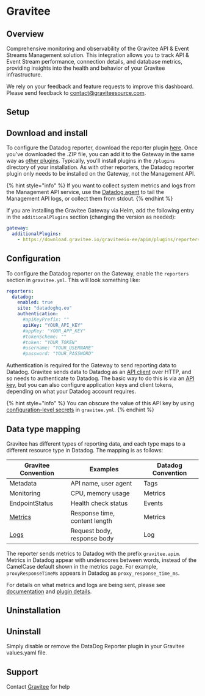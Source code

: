 # Gravitee

## Overview

Comprehensive monitoring and observability of the Gravitee API & Event Streams Management solution. This integration allows you to track API & Event Stream performance, connection details, and database metrics, providing insights into the health and behavior of your Gravitee infrastructure.

We rely on your feedback and feature requests to improve this dashboard. Please send feedback to <contact@graviteesource.com>.

## Setup

## Download and install

To configure the Datadog reporter, download the reporter plugin [here][1]. Once you've downloaded the .ZIP file, you can add it to the Gateway in the same way as [other plugins][2]. Typically, you'll install plugins in the `/plugins` directory of your installation. As with other reporters, the Datadog reporter plugin only needs to be installed on the Gateway, not the Management API.

{% hint style="info" %}
If you want to collect system metrics and logs from the Management API service, use the [Datadog agent][3] to tail the Management API logs, or collect them from stdout.
{% endhint %}

If you are installing the Gravitee Gateway via Helm, add the following entry in the `additionalPlugins` section (changing the version as needed):

```yaml
gateway:
  additionalPlugins:
    - https://download.gravitee.io/graviteeio-ee/apim/plugins/reporters/gravitee-reporter-datadog/gravitee-reporter-datadog-3.0.1.zip
```

## Configuration

To configure the Datadog reporter on the Gateway, enable the `reporters` section in `gravitee.yml`. This will look something like:

```yaml
reporters:
  datadog:
    enabled: true
    site: "datadoghq.eu"
    authentication:
      #apiKeyPrefix: ""
      apiKey: "YOUR_API_KEY"
      #appKey: "YOUR_APP_KEY"
      #tokenScheme: ""
      #token: "YOUR_TOKEN"
      #username: "YOUR_USERNAME"
      #password: "YOUR_PASSWORD"
```

Authentication is required for the Gateway to send reporting data to Datadog. Gravitee sends data to Datadog as an [API client][4] over HTTP, and so needs to authenticate to Datadog. The basic way to do this is via an [API key][5], but you can also configure application keys and client tokens, depending on what your Datadog account requires.

{% hint style="info" %}
You can obscure the value of this API key by using [configuration-level secrets][6] in `gravitee.yml`.
{% endhint %}

## Data type mapping

Gravitee has different types of reporting data, and each type maps to a different resource type in Datadog. The mapping is as follows:

| Gravitee Convention                      | Examples                      | Datadog Convention |
| ---------------------------------------- | ----------------------------- | ------------------ |
| Metadata                                 | API name, user agent          | Tags               |
| Monitoring                               | CPU, memory usage             | Metrics            |
| EndpointStatus                           | Health check status           | Events             |
| [Metrics][7] | Response time, content length | Metrics            |
| [Logs][8]   | Request body, response body   | Log                |

The reporter sends metrics to Datadog with the prefix `gravitee.apim`. Metrics in Datadog appear with underscores between words, instead of the CamelCase default shown in the metrics page. For example, `proxyResponseTimeMs` appears in Datadog as `proxy_response_time_ms`.

For details on what metrics and logs are being sent, please see [documentation][9] and [plugin details][10].

## Uninstallation

## Uninstall

Simply disable or remove the DataDog Reporter plugin in your Gravitee values.yaml file.

## Support

Contact [Gravitee][11] for help


[1]: https://download.gravitee.io/#graviteeio-ee/apim/plugins/reporters/gravitee-reporter-datadog/
[2]: ../../getting-started/plugins/
[3]: https://docs.datadoghq.com/agent/?tab=Linux
[4]: https://docs.datadoghq.com/api/latest/
[5]: https://docs.datadoghq.com/account_management/api-app-keys/
[6]: ../../configure-apim/sensitive-data-management/configuration-level-secrets.md
[7]: ./#metrics-sent-via-reporters
[8]: ./#log-data-sent-via-reporters
[9]: https://documentation.gravitee.io/apim/gravitee-gateway/reporters/datadog-reporter
[10]: https://www.gravitee.io/plugins/gravitee-reporter-datadog
[11]: https://www.gravitee.io/contact-us